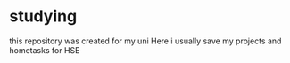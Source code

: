 # studying
this repository was created for my uni
Here i usually save my projects and hometasks for HSE
